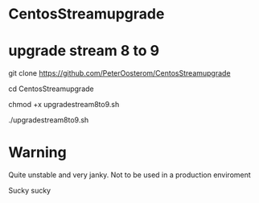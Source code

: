 # CentosStreamupgrade

# upgrade stream 8 to 9

git clone https://github.com/PeterOosterom/CentosStreamupgrade

cd CentosStreamupgrade

chmod +x upgradestream8to9.sh

./upgradestream8to9.sh

# Warning

Quite unstable and very janky. Not to be used in a production enviroment

Sucky sucky
